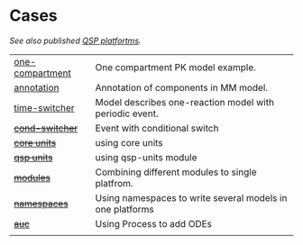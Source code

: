 # Cases

*See also published [QSP platfortms](/implemented?id=open-source-qsp-platforms).*

| | |
|---|---|
| [one-compartment](cases/one-compartment) | One compartment PK model example. |
| [annotation](cases/annotation) | Annotation of components in MM model. |
| [time-switcher](cases/time-switcher) | Model describes one-reaction model with periodic event. |
| ~~[cond-switcher](cases/cond-switcher)~~ | Event with conditional switch |
| ~~[core units](cases/core-units)~~ | using core units |
| ~~[qsp units](cases/qsp-units)~~ | using qsp-units module |
| ~~[modules](cases/modules)~~ | Combining different modules to single platfrom. |
| ~~[namespaces](cases/several)~~ | Using namespaces to write several models in one platforms |
| ~~[auc](cases/auc)~~ | Using Process to add ODEs |
|  |  |
